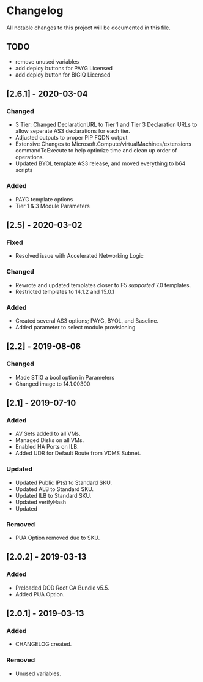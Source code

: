 # Changelog

All notable changes to this project will be documented in this file.

## TODO

- remove unused variables
- add deploy buttons for PAYG Licensed
- add deploy button for BIGIQ Licensed

## [2.6.1] - 2020-03-04

### Changed

- 3 Tier: Changed DeclarationURL to Tier 1 and Tier 3 Declaration URLs to allow seperate AS3 declarations for each tier.
- Adjusted outputs to proper PIP FQDN output
- Extensive Changes to Microsoft.Compute/virtualMachines/extensions commandToExecute to help optimize time and clean up order of operations.
- Updated BYOL template AS3 release, and moved everything to b64 scripts

### Added

- PAYG template options
- Tier 1 & 3 Module Parameters

## [2.5] - 2020-03-02

### Fixed

- Resolved issue with Accelerated Networking Logic

### Changed

- Rewrote and updated templates closer to F5 *supported* 7.0 templates.
- Restricted templates to 14.1.2 and 15.0.1

### Added

- Created several AS3 options; PAYG, BYOL, and Baseline.
- Added parameter to select module provisioning

## [2.2] - 2019-08-06

### Changed

- Made STIG a bool option in Parameters
- Changed image to 14.1.00300

## [2.1] - 2019-07-10

### Added

- AV Sets added to all VMs.
- Managed Disks on all VMs.
- Enabled HA Ports on ILB.
- Added UDR for Default Route from VDMS Subnet.

### Updated

- Updated Public IP(s) to Standard SKU.
- Updated ALB to Standard SKU.
- Updated ILB to Standard SKU.
- Updated verifyHash
- Updated

### Removed

- PUA Option removed due to SKU.

## [2.0.2] - 2019-03-13

### Added

- Preloaded DOD Root CA Bundle v5.5.
- Added PUA Option.

## [2.0.1] - 2019-03-13

### Added

- CHANGELOG created.

### Removed

- Unused variables.
